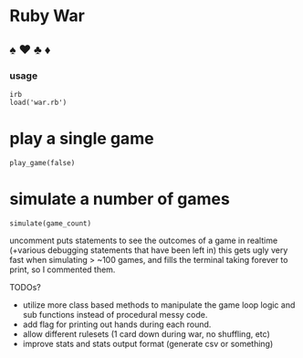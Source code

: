 # Ruby War

## ♠ ♥ ♣ ♦

### usage 
```
irb
load('war.rb')
```


# play a single game
`play_game(false)`


# simulate a number of games
`simulate(game_count)`


uncomment puts statements to see the outcomes of a game in realtime (+various debugging statements that have been left in)
this gets ugly very fast when simulating > ~100 games, and fills the terminal taking forever to print, so I commented them.

TODOs? 

* utilize more class based methods to manipulate the game loop logic and sub functions instead of procedural messy code.
* add flag for printing out hands during each round.
* allow different rulesets  (1 card down during war, no shuffling, etc)
* improve stats and stats output format (generate csv or something)
